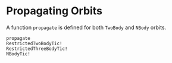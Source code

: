 # Propagating Orbits

A function `propagate` is defined for both `TwoBody` and `NBody` orbits.

```@docs
propagate
RestrictedTwoBodyTic!
RestrictedThreeBodyTic!
NBodyTic!
```